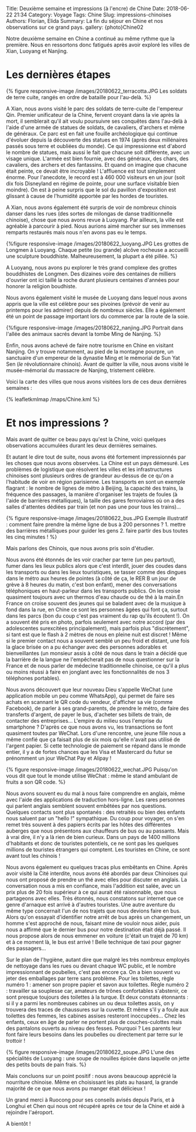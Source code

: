 Title: Deuxième semaine et impressions (à l'encre) de Chine
Date: 2018-06-22 21:34
Category: Voyage
Tags: Chine
Slug: impressions-chinoises
Authors: Florian, Elida
Summary: La fin du séjour en Chine et nos observations sur ce grand pays.
gallery: {photo}Chine02

Notre deuxième semaine en Chine a continué au même rythme que la première. Nous en ressortons donc fatigués après avoir exploré les villes de Xian, Luoyang et Nanjing.

# Les dernières étapes 

{% figure responsive-image /images/20180622_terracotta.JPG Les soldats de terre cuite, rangés en ordre de bataille pour l'au-delà. %}

A Xian, nous avons visité le parc des soldats de terre-cuite  de l'empereur Qin. Premier unificateur de la Chine, fervent croyant dans la vie après la mort, il semblerait qu'il ait voulu poursuivre ses conquêtes dans l'au-delà à l'aide d'une armée de statues de soldats, de cavaliers, d'archers et même de généraux. Ce parc est en fait une fouille archéologique qui continue d'évoluer depuis la découverte des statues en 1974 (après deux millénaires passés sous terre et oubliées du monde). Ce qui impressionne est d'abord le nombre de statues, mais aussi le fait que chacune soit différente, avec un visage unique. L'armée est bien fournie, avec des généraux, des chars, des cavaliers, des archers et des fantassins. Et quand on imagine que chacune était peinte, ce devait être incroyable !
L'affluence est tout simplement énorme. Pour l'anecdote, le record est à 460 000 visiteurs en un jour (soit dix fois Disneyland en régime de pointe, pour une surface visitable bien moindre). On est à peine surpris que le sol du pavillon d'exposition est glissant à cause de l'humidité apportée par les hordes de touristes.

A Xian, nous avons également été surpris de voir de nombreux chinois danser dans les rues (des sortes de milongas de danse traditionnelle chinoise), chose que nous avons revue à Luoyang. Par ailleurs, la ville est agréable à parcourir à pied. Nous aurions aimé marcher sur ses immenses remparts restaurés mais nous n'en avons pas eu le temps.   

{%figure responsive-image /images/20180622_luoyang.JPG Les grottes de Longmen à Luoyang. Chaque petite  (ou grande) alcôve rocheuse a accueilli une sculpture bouddhiste. Malheureusement, la plupart a été pillée. %}

A Luoyang, nous avons pu explorer le très grand complexe des grottes bouddhistes de Longmen. Des dizaines voire des centaines de milliers d'ouvrier ont ici taillé la roche durant plusieurs centaines d'années pour honorer la religion boudhiste.  

Nous avons également visité le musée de Luoyang dans lequel nous avons appris que la ville est célèbre pour ses pivoines (prévoir de venir au printemps pour les admirer) depuis de nombreux siècles. Elle a également été un point de passage important lors du commerce par la route de la soie.

{%figure responsive-image /images/20180622_nanjing.JPG Portrait dans l'allée des animaux sacrés devant la tombe Ming de Nanjing. %}

Enfin, nous avons achevé de faire notre tourisme en Chine en visitant Nanjing. On y trouve notamment, au pied de la montagne pourpre, un sanctuaire d'un empereur de la dynastie Ming et le mémorial de Sun Yat Sen (*le* révolutionnaire chinois). Avant de quitter la ville, nous avons visité le musée-mémorial du massacre de Nanjing, tristement célèbre. 

Voici la carte des villes que nous avons visitées lors de ces deux dernières semaines :

{% leafletkmlmap /maps/Chine.kml %}

# Et nos impressions ?

Mais avant de quitter ce beau pays qu'est la Chine, voici quelques observations accumulées durant les deux dernières semaines.  

Et autant le dire tout de suite, nous avons été fortement impressionnés par les choses que nous avons observées. La Chine est un pays démesuré. Les problèmes de logistique que résolvent les villes et les infrastructures chinoises sont plusieurs ordres de grandeur au-dessus de ce qu'on a l'habitude de voir en région parisienne. Les transports en sont un exemple flagrant : le nombre de lignes de métro à Beijing, la capacité des trains, la fréquence des passages, la manière d'organiser les trajets de foules (à l'aide de barrières métalliques), la taille des gares ferroviaires où on a des salles d'attentes dédiées par train (et non pas une pour tous les trains)...

{% figure responsive-image /images/20180622_bus.JPG Exemple illustratif : comment faire prendre la même ligne de bus à 200 personnes ? 1. mettre des barrières métalliques pour guider les gens 2. faire partir des bus toutes les cinq minutes ! %}

Mais parlons des Chinois, que nous avons pris soin d'étudier. 

Nous avons été étonnés de les voir cracher par terre (un peu partout), fumer dans les lieux publics alors que c'est interdit, jouer des coudes dans les transports ou dans les lieux touristiques, se tasser comme des dingues dans le métro aux heures de pointes (à côté de ça, le RER B un jour de grève à 8 heures du matin, c'est bon enfant), mener des conversations téléphoniques en haut-parleur dans les transports publics. On les croise quasiment toujours avec un thermos d'eau chaude ou de thé à la main.En France on croise souvent des jeunes qui se baladent avec de la musique à fond dans la rue, en Chine ce sont les personnes âgées qui font ça, surtout dans les parcs (bon du coup c'est pas vraiment du rap qu'ils écoutent !).
On a souvent été pris en photo, parfois seulement avec notre accord (par des adolescentes surexcitées principalement), mais parfois plus "discrètement", si tant est que le flash à 2 mètres de nous en pleine nuit est discret !
Même si le premier contact nous a souvent semblé un peu froid et distant, une fois la glace brisée on a pu échanger avec des personnes adorables et bienveillantes (un monsieur assis à côté de nous dans le train a décidé que la barrière de la langue ne l'empêcherait pas de nous questionner sur la France et de nous parler de médecine traditionnelle chinoise, ce qu'il a plus ou moins réussi à faire en jonglant avec les fonctionnalités de nos 3 téléphones portables). 

Nous avons découvert que leur nouveau Dieu s'appelle WeChat (une application mobile un peu comme WhatsApp), qui permet de faire ses achats en scannant le QR code du vendeur, d'afficher sa vie (comme Facebook), de parler à ses grand-parents, de prendre le métro, de faire des transferts d'argent, de payer le bus, d'acheter ses billets de train, de contacter des entreprises... L'empire du milieu sous l'emprise du smartphone ? D'après ce que nous avons vu, les transactions se font quasiment toutes par WeChat. Lors d'une rencontre, une jeune fille nous a même confié que ça faisait plus de six mois qu'elle n'avait pas utilisé de l'argent papier. Si cette technologie de paiement se répand dans le monde entier, il y a de fortes chances que les Visa et Mastercard du futur se prénomment un jour WeChat Pay et Alipay !

{% figure responsive-image /images/20180622_wechat.JPG Puisqu'on vous dit que tout le monde utilise WeChat : même le stand ambulant de fruits a son QR code. %}

Nous avons souvent eu du mal à nous faire comprendre en anglais, même avec l'aide des applications de traduction hors-ligne. Les rares personnes qui parlent anglais semblent souvent embêtées par nos questions. Quelques contacts sont plus spontanés : des retraités ou bien des enfants nous saluent par un "hello !" sympathique. Du coup pour voyager, on s'en remet très souvent à des papiers écrits par les hôtes des différentes auberges que nous présentons aux chauffeurs de bus ou au passants. Mais à vrai dire, il n'y a là rien de bien curieux. Dans un pays de 1400 millions d'habitants et donc de touristes potentiels, ce ne sont pas les quelques millions de touristes étrangers qui comptent. Les touristes en Chine, ce sont avant tout les chinois ! 

Nous avons également eu quelques tracas plus embêtants en Chine. Après avoir visité la Cité interdite, nous avons été abordés par deux Chinoises qui nous ont proposé de prendre un thé avec elles pour discuter en anglais. La conversation nous a mis en confiance, mais l'addition est salée, avec un prix plus de 20 fois supérieur à ce qui aurait été raisonnable, que nous partageons avec elles. Très étonnés, nous constatons sur internet que ce genre d'arnaque est arrivé à d'autres touristes. Une autre aventure du même type concernait l'un de nos trajets que nous devions faire en bus. Alors qu'on essayait d'identifier notre arrêt de bus après un changement, un homme s'est approché de nous, faisant mine de vouloir nous aider, puis nous a affirmé que le dernier bus pour notre destination était déjà passé. Il nous propose alors de nous emmener en voiture (c'était un trajet de 70 km) et à ce moment là, le bus est arrivé ! Belle technique de taxi pour gagner des passagers...

Sur le plan de l'hygiène, autant dire que malgré les très nombreux employés de nettoyage dans les rues ou devant chaque WC public, et le nombre impressionnant de poubelles, c'est pas encore ça. On a bien souvent vu jeter des emballages par terre sans problème. Pour les toilettes, règle numéro 1 : amener son propre papier et savon aux toilettes. Règle numéro 2 : travailler sa souplesse car, amateurs de trônes confortables s'abstenir, ce sont presque toujours des toilettes à la turque. Et deux constats étonnants : si il y a parmi les nombreuses cabines un ou deux toilettes assis, on y trouvera des traces de chaussures sur la cuvette. Et même s'il y a foule aux toilettes des femmes, les cabines assises resteront inoccupées...
Chez les enfants, ceux en âge de parler ne portent plus de couches-culottes mais des pantalons ouverts au niveau des fesses. Pourquoi ? Les parents leur font faire leurs besoins dans les poubelles ou directement par terre sur le trottoir ! 

{% figure responsive-image /images/20180622_soupe.JPG L'une des spécialités de Luoyang : une soupe de nouilles épicée dans laquelle on jette des petits bouts de pain frais. %}

Mais concluons sur un point positif : nous avons beaucoup apprécié la nourriture chinoise. Même en choisissant les plats au hasard, la grande majorité de ce que nous avons pu manger était délicieux !

Un grand merci à Ruocong pour ses conseils avisés depuis Paris, et à Longhui et Chen qui nous ont récupéré après ce tour de la Chine et aidé à rejoindre l'aéroport. 

A bientôt !